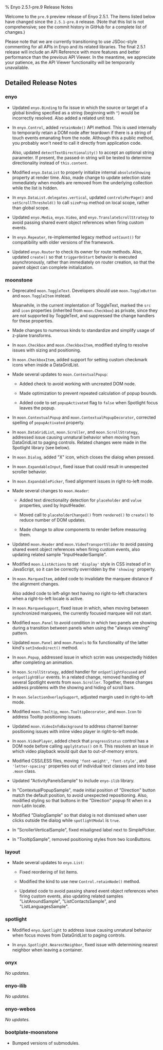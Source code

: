 ﻿% Enyo 2.5.1-pre.9 Release Notes

Welcome to the `pre.9` preview release of Enyo 2.5.1.  The items listed below
have changed since the `2.5.1-pre.8` release.  (Note that this list is not
comprehensive; see the commit history in GitHub for a complete list of changes.)

Please note that we are currently transitioning to use JSDoc-style commenting
for all APIs in Enyo and its related libraries.  The final 2.5.1 release will
include an API Reference with more features and better performance than the
previous API Viewer.  In the meantime, we appreciate your patience, as the API
Viewer functionality will be temporarily unavailable.

## Detailed Release Notes

### enyo

* Updated `enyo.Binding` to fix issue in which the source or target of a global
    binding specified as a string (beginning with `^`) would be incorrectly
    resolved.  Also added a related unit test.

* In `enyo.Control`, added `retainNode()` API method.  This is used internally
    to temporarily retain a DOM node after teardown if there is a string of
    touch events emanating from the node.  Although this a public method, you
    probably won't need to call it directly from application code.

    Also, updated `detectTextDirectionality()` to accept an optional string
    parameter.  If present, the passed-in string will be tested to determine
    directionality instead of `this.content`.

* Modified `enyo.DataList` to properly initialize internal `absoluteShowing`
    property at render time.  Also, made change to update selection state
    immediately when models are removed from the underlying collection while the
    list is hidden.

* In `enyo.DataList.delegates.vertical`, updated `controlsPerPage()` and
    `setScrollThreshold()` to call `sizeProp` method on local scope, rather than
    global scope.

* Updated `enyo.Media`, `enyo.Video`, and `enyo.TranslateScrollStrategy` to
    avoid passing shared event object references when firing custom events.

* In `enyo.Repeater`, re-implemented legacy method `setCount()` for
    compatibility with older versions of the framework.

* Updated `enyo.Router` to check its owner for route methods.  Also, updated
    `create()` so that `triggerOnStart` behavior is executed asynchronously,
    rather than immediately on router creation, so that the parent object can
    complete initialization.

### moonstone

* Deprecated `moon.ToggleText`.  Developers should use `moon.ToggleButton` and
    `moon.ToggleItem` instead.

    Meanwhile, in the current implentation of ToggleText, marked the `src` and
    `icon` properties (inherited from `moon.Checkbox`) as private, since they
    are not supported by ToggleText, and suppressed the change handlers for
    these properties.

* Made changes to numerous kinds to standardize and simplify usage of z-plane
    transforms.

* In `moon.Checkbox` and `moon.CheckboxItem`, modified styling to resolve issues
    with sizing and positioning.

* In `moon.CheckboxItem`, added support for setting custom checkmark icons when
    inside a DataGridList.

* Made several updates to `moon.ContextualPopup`:

    + Added check to avoid working with uncreated DOM node.

    + Made optimization to prevent repeated calculation of popup bounds.

    + Added code to set `popupActivated` flag to `false` when Spotlight focus
        leaves the popup.

* In `moon.ContextualPopup` and `moon.ContextualPopupDecorator`, corrected
    spelling of `popupActivated` property.

* In `moon.DataGridList`, `moon.Scroller`, and `moon.ScrollStrategy`, addressed
    issue causing unnatural behavior when moving from DataGridList to paging
    controls.  Related changes were made in the Spotlight library (see below).

* In `moon.Dialog`, added "X" icon, which closes the dialog when pressed.

* In `moon.ExpandableInput`, fixed issue that could result in unexpected
    scroller behavior.

* In `moon.ExpandablePicker`, fixed alignment issues in right-to-left mode.

* Made several changes to `moon.Header`:

    + Added text directionality detection for `placeholder` and `value`
        properties, used by InputHeader.

    + Moved call to `placeholderChanged()` from `rendered()` to `create()` to
        reduce number of DOM updates.

    + Made change to allow components to render before measuring them.

* Updated `moon.Header` and `moon.VideoTransportSlider` to avoid passing shared
    event object references when firing custom events, also updating related
    sample "InputHeaderSample".

* Modified `moon.ListActions` to set `'display'` style in CSS instead of in
    JavaScript, so it can be correctly overridden by the `'showing'` property.

* In `moon.MarqueeItem`, added code to invalidate the marquee distance if the
    alignment changes.

    Also added code to left-align text having no right-to-left characters when a
    right-to-left locale is active.

* In `moon.MarqueeSupport`, fixed issue in which, when moving between
    synchronized marquees, the currently focused marquee will not start.

* Modified `moon.Panel` to avoid condition in which two panels are showing
    during a transition between panels when using the "always viewing" pattern.

* Updated `moon.Panel` and `moon.Panels` to fix functionality of the latter
    kind's `setIndexDirect()` method.

* In `moon.Popup`, addressed issue in which scrim was unexpectedly hidden after
    completing an animation.

* In `moon.ScrollStrategy`, added handler for `onSpotlightFocused` and
    `onSpotlightBlur` events.  In a related change, removed handling of several
    Spotlight events from `moon.Scroller`.  Together, these changes address
    problems with the showing and hiding of scroll bars.

* In `moon.SelectionOverlaySupport`, adjusted margin used in right-to-left mode.

* Modified `moon.Tooltip`, `moon.TooltipDecorator`, and `moon.Icon` to address
    Tooltip positioning issues.

* Updated `moon.VideoInfoBackground` to address channel banner positioning
    issues with inline video player in right-to-left mode.

* In `moon.VideoPlayer`, added check that `progressStatus` control has a DOM
    node before calling `applyStatus()` on it.  This resolves an issue in which
    video playback would quit due to out-of-memory errors.

* Modified CSS/LESS files, moving `'font-weight'`, `'font-style'`, and
    `'letter-spacing'` properties out of individual text classes and into base
    `.moon` class.

* Updated "ActivityPanelsSample" to include `enyo-ilib` library.

* In "ContextualPopupSample", made initial position of "Direction" button match
    the default position, to avoid unexpected repositioning.  Also, modified
    styling so that buttons in the "Direction" popup fit when in a non-Latin
    locale.

* Modified "DialogSample" so that dialog is not dismissed when user clicks
    outside the dialog while `spotlightModal` is `true`.

* In "ScrollerVerticalSample", fixed misaligned label next to SimplePicker.

* In "TooltipSample", removed positioning styles from two IconButtons.

### layout

* Made several updates to `enyo.List`:

    + Fixed reordering of list items.

    + Modified the kind to use new `Control.retainNode()` method.

    + Updated code to avoid passing shared event object references when firing
        custom events, also updating related samples "ListAroundSample",
        "ListContactsSample", and "ListLanguagesSample".

### spotlight

* Modified `enyo.Spotlight` to address issue causing unnatural behavior when
    focus moves from DataGridList to paging controls.

* In `enyo.Spotlight.NearestNeighbor`, fixed issue with determining nearest
    neighbor when leaving a container.

### onyx

_No updates._

### enyo-ilib

_No updates._

### enyo-webos

_No updates._

### bootplate-moonstone

* Bumped versions of submodules.
